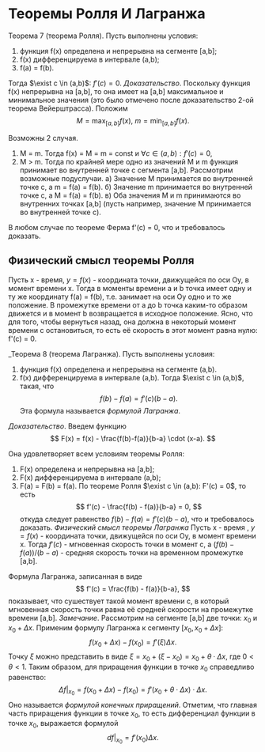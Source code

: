 # Теоремы Ролля И Лагранжа

Теорема 7 (теорема Ролля). Пусть выполнены условия:
1) функция f(x) определена и непрерывна на сегменте [a,b];
2) f(x) дифференцируема в интервале (a,b);
3) f(a) = f(b).

Тогда $\exist c \in (a,b)$: $f'(c) = 0$.
_Доказательство_. Поскольку функция f(x) непрерывна на [a,b], то она имеет на [a,b] максимальное и минимальное значения (это было отмечено после доказательство 2-ой теорема Вейерштрасса). Положим
$$
    M = \max_{[a,b]} f(x), \ m = \min_{[a,b]} f(x).
$$

Возможны 2 случая.
1) M = m. Тогда f(x) = M = m = const и $\forall c \in (a,b):f'(c) = 0$,
2) M > m. Тогда по крайней мере одно из значений M и m функция принимает во внутренней точке c сегмента [a,b]. Рассмотрим возможные подуслучаи.
а) Значение M принимается во внутренней точке c, а m = f(a) = f(b).
б) Значение m принимается во внутренней точке c, а M = f(a) = f(b).
в) Оба значения M и m принимаются во внутренних точках [a,b] (пусть например, значение M принимается во внутренней точке c).

В любом случае по теореме Ферма f'(c) = 0, что и требовалось доказать.

## Физический смысл теоремы Ролля

Пусть x - время, $y = f(x)$ - координата точки, движущейся по оси Oy, в момент времени x. Тогда в моменты времени a и b точка имеет одну и ту же координату f(a) = f(b), т.е. занимает на оси Oy одно и то же положение. В промежутке времени от a до b точка каким-то образом движется и в момент b возвращается в исходное положение. Ясно, что для того, чтобы вернуться назад, она должна в некоторый момент времени c остановиться, то есть её скорость в этот момент равна нулю: f'(c) = 0.

_Теорема 8 (теорема Лагранжа). Пусть выполнены условия:
1) функция f(x) определена и непрерывна на сегменте (a,b).
2) f(x) дифференцируема в интервале (a,b).
Тогда $\exist c \in (a,b)$, такая, что 
$$
    f(b) - f(a) = f'(c)(b-a).
$$
Эта формула называется _формулой Лагранжа_.

_Доказательство_. Введем функцию
$$
    F(x) = f(x) - \frac{f(b)-f(a)}{b-a} \cdot (x-a).
$$

Она удовлетворяет всем условиям теоремы Ролля:
1) F(x) определена и непрерывна на [a,b];
2) F(x) дифференцируема в интервале (a,b);
3) F(a) = F(b) = f(a).
По теореме Ролля $\exist c \in (a,b): F'(c) = 0$, то есть 
$$
    f'(c) - \frac{f(b) - f(a)}{b-a} = 0,
$$
откуда следует равенство $f(b) - f(a) = f'(c)(b-a)$, что и требовалось доказать.
_Физический смысл теоремы Лагранжа_
Пусть x - время , $y = f(x)$ - координата точки, движущейся по оси Oy, в момент времени x. Тогда $f'(c)$ - мгновенная скорость точки в момент c, а $(f(b) - f(a))/(b-a)$ - средняя скорость точки на временном промежутке [a,b].

Формула Лагранжа, записанная в виде
$$
    f'(c) = \frac{f(b) - f(a)}{b-a},
$$
показывает, что сушествует такой момент времени c, в который мгновенная скорость точки равна её средней скорости на промежутке времени [a,b].
_Замечание_. Рассмотрим на сегменте [a,b] две точки: $x_0$ и $x_0 + \Delta x$. Применим формулу Лагранжа к сегменту $[x_0,x_0 + \Delta x]:$
$$
    f(x_0 + \Delta x) - f(x_0) = f'(\xi) \Delta x.
$$
Точку $\xi$ можно представить в виде $\xi = x_0 + (\xi - x_0) = x_0 + \theta \cdot \Delta x$, где $0 < \theta < 1$. Таким образом, для приращения функции в точке $x_0$ справедливо равенство:
$$
    \Delta f \Bigg |_{x_0} = f(x_0 + \Delta x) - f(x_0) = f'(x_0 + \theta \cdot \Delta x) \cdot \Delta x.
$$
Оно называется _формулой конечных приращений_. Отметим, что главная часть приращения функции в точке $x_0$, то есть дифференциал функции в точке $x_0$, выражается формулой
$$
    df \Bigg |_{x_0} = f'(x_0) \Delta x.
$$